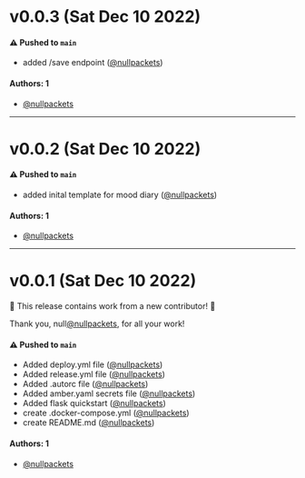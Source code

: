 # v0.0.3 (Sat Dec 10 2022)

#### ⚠️ Pushed to `main`

- added /save endpoint ([@nullpackets](https://github.com/nullpackets))

#### Authors: 1

- [@nullpackets](https://github.com/nullpackets)

---

# v0.0.2 (Sat Dec 10 2022)

#### ⚠️ Pushed to `main`

- added inital template for mood diary ([@nullpackets](https://github.com/nullpackets))

#### Authors: 1

- [@nullpackets](https://github.com/nullpackets)

---

# v0.0.1 (Sat Dec 10 2022)

:tada: This release contains work from a new contributor! :tada:

Thank you, null[@nullpackets](https://github.com/nullpackets), for all your work!

#### ⚠️ Pushed to `main`

- Added deploy.yml file ([@nullpackets](https://github.com/nullpackets))
- Added release.yml file ([@nullpackets](https://github.com/nullpackets))
- Added .autorc file ([@nullpackets](https://github.com/nullpackets))
- Added amber.yaml secrets file ([@nullpackets](https://github.com/nullpackets))
- Added flask quickstart ([@nullpackets](https://github.com/nullpackets))
- create .docker-compose.yml ([@nullpackets](https://github.com/nullpackets))
- create README.md ([@nullpackets](https://github.com/nullpackets))

#### Authors: 1

- [@nullpackets](https://github.com/nullpackets)
